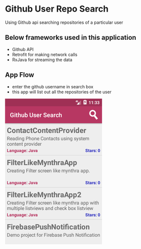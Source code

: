 # Github User Repo Search
Using Github api searching repositories of a particular user
## Below frameworks used in this application
 - Github API
 - Retrofit for making network calls
 - RxJava for streaming the data

## App Flow
- enter the github username in search box
- this app will list out all the repositories of the user

<img src="/Screenshot_1527184985.png"/>
